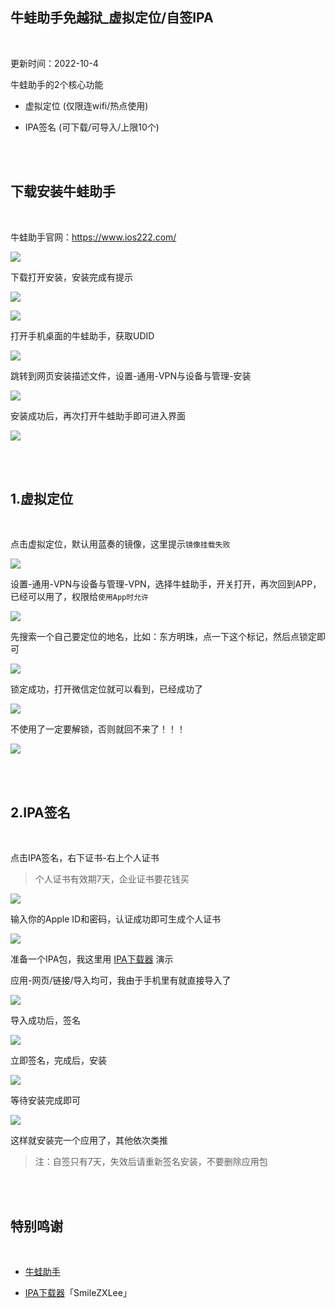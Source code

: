 ## 牛蛙助手免越狱_虚拟定位/自签IPA

</br>

更新时间：2022-10-4


牛蛙助手的2个核心功能

* 虚拟定位 (仅限连wifi/热点使用)

* IPA签名 (可下载/可导入/上限10个)


</br>
</br>

## 下载安装牛蛙助手

</br>


牛蛙助手官网：https://www.ios222.com/


![](https://ghproxy.com/https://raw.githubusercontent.com/Yiov/notes/main/bullfrog/bullfrog-01.png)


下载打开安装，安装完成有提示


![](https://ghproxy.com/https://raw.githubusercontent.com/Yiov/notes/main/bullfrog/bullfrog-02.png)

![](https://ghproxy.com/https://raw.githubusercontent.com/Yiov/notes/main/bullfrog/bullfrog-03.png)


打开手机桌面的牛蛙助手，获取UDID

![](https://ghproxy.com/https://raw.githubusercontent.com/Yiov/notes/main/bullfrog/bullfrog-04.png)


跳转到网页安装描述文件，设置-通用-VPN与设备与管理-安装

![](https://ghproxy.com/https://raw.githubusercontent.com/Yiov/notes/main/bullfrog/bullfrog-05.png)


安装成功后，再次打开牛蛙助手即可进入界面

![](https://ghproxy.com/https://raw.githubusercontent.com/Yiov/notes/main/bullfrog/bullfrog-06.png)

</br>
</br>



## 1.虚拟定位

</br>

点击虚拟定位，默认用蓝奏的镜像，这里提示`镜像挂载失败`

![](https://ghproxy.com/https://raw.githubusercontent.com/Yiov/notes/main/bullfrog/bullfrog-07.png)


设置-通用-VPN与设备与管理-VPN，选择牛蛙助手，开关打开，再次回到APP，已经可以用了，权限给`使用App时允许`


![](https://ghproxy.com/https://raw.githubusercontent.com/Yiov/notes/main/bullfrog/bullfrog-08.png)


先搜索一个自己要定位的地名，比如：东方明珠，点一下这个标记，然后点锁定即可

![](https://ghproxy.com/https://raw.githubusercontent.com/Yiov/notes/main/bullfrog/bullfrog-09.png)


锁定成功，打开微信定位就可以看到，已经成功了

![](https://ghproxy.com/https://raw.githubusercontent.com/Yiov/notes/main/bullfrog/bullfrog-10.png)


不使用了一定要解锁，否则就回不来了！！！

![](https://ghproxy.com/https://raw.githubusercontent.com/Yiov/notes/main/bullfrog/bullfrog-11.png)


</br>
</br>


## 2.IPA签名

</br>

点击IPA签名，右下证书-右上个人证书

> 个人证书有效期7天，企业证书要花钱买

![](https://ghproxy.com/https://raw.githubusercontent.com/Yiov/notes/main/bullfrog/bullfrog-12.png)

输入你的Apple ID和密码，认证成功即可生成个人证书

![](https://ghproxy.com/https://raw.githubusercontent.com/Yiov/notes/main/bullfrog/bullfrog-13.png)

准备一个IPA包，我这里用 [IPA下载器](https://github.com/SmileZXLee/IpaDownloadTool) 演示

应用-网页/链接/导入均可，我由于手机里有就直接导入了

![](https://ghproxy.com/https://raw.githubusercontent.com/Yiov/notes/main/bullfrog/bullfrog-14.png)

导入成功后，签名

![](https://ghproxy.com/https://raw.githubusercontent.com/Yiov/notes/main/bullfrog/bullfrog-15.png)


立即签名，完成后，安装

![](https://ghproxy.com/https://raw.githubusercontent.com/Yiov/notes/main/bullfrog/bullfrog-16.png)


等待安装完成即可

![](https://ghproxy.com/https://raw.githubusercontent.com/Yiov/notes/main/bullfrog/bullfrog-17.png)


这样就安装完一个应用了，其他依次类推

> 注：自签只有7天，失效后请重新签名安装，不要删除应用包



</br>
</br>

## 特别鸣谢

</br>

* [牛蛙助手](https://www.ios222.com/)

* [IPA下载器](https://github.com/SmileZXLee/IpaDownloadTool)「SmileZXLee」
